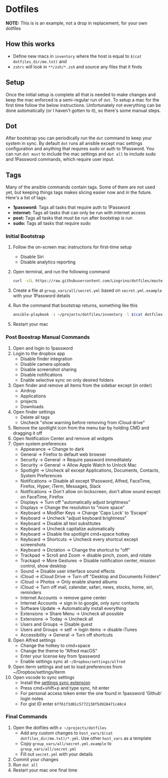 # Dotfiles

**NOTE:** This is is an example, not a drop in replacement, for your own dotfiles

## How this works
- Define new macs in `inventory` where the host is equal to `$(cat dotfiles_dir/me.txt)` and
- `zshrc` will look in `**/zsh/*.zsh` and source any files that it finds

## Setup
Once the initial setup is complete all that is needed to make changes and keep the mac
enforced is a semi-regular run of `dot`. To setup a mac for the first time follow the below
instructions. Unfortunately not everything can be done automatically (or I haven't gotten to it),
so there's some manual steps.

## Dot
After bootstrap you can periodically run the `dot` command to keep your system in sync. By default `dot`
runs all ansible except mac settings configuration and anything that requires sudo or auth to 1Password. You
can run `dot most` to include the mac settings and `dot all` to include sudo and 1Password commands, which
require user input.

## Tags
Many of the ansible commands contain tags. Some of them are not used yet, but keeping things tags makes slicing
easier now and in the future. Here's a list of tags:
- **1password:** Tags all tasks that require auth to 1Password
- **internet:** Tags all tasks that can only be run with internet access
- **post:** Tags all tasks that must be run after bootstrap is run
- **sudo:** Tags all tasks that require sudo

### Initial Bootstrap
1. Follow the on-screen mac instructions for first-time setup
    - Disable Siri
    - Disable analytics reporting
1. Open terminal, and run the following command

    ```bash
    curl -sSL https://raw.githubusercontent.com/Lingrino/dotfiles/master/bootstrap.sh | sh
    ```

1. Create a file at `group_vars/all/secret.yml` based on `secret.yml.example` with your 1Password details

1. Run the command that bootstrap returns, something like this

    ```bash
    ansible-playbook -i ~/projects/dotfiles/inventory -l $(cat dotfiles_dir/me.txt) ~/projects/dotfiles/main.yml -K --skip-tags "post"
    ```

1. Restart your mac

### Post Boostrap Manual Commands
1. Open and login to 1password
1. Login to the dropbox app
    - Disable finder integration
    - Disable camera uploads
    - Disable screenshot sharing
    - Disable notifications
    - Enable selective sync on only desired folders
1. Open finder and remove all items from the sidebar except (in order)
    - Airdrop
    - Applications
    - projects
    - Downloads
1. Open finder settings
    - Delete all tags
    - Uncheck "show warning before removing from iCloud drive"
1. Remove the spotlight icon from the menu bar by holding CMD and dragging it off
1. Open Notification Center and remove all widgets
1. Open system preferences
    - Appearance -> Change to dark
    - General -> Firefox to default web browser
    - Security -> General -> Require password immeditately
    - Security -> General -> Allow Apple Watch to Unlock Mac
    - Spotlight -> Uncheck all except Applications, Documents, Contacts, System Preferences
    - Notifications -> Disable all except 1Password, Alfred, FaceTime, Firefox, Hyper, iTerm, Messages, Slack
    - Notifications -> Don't allow on lockscreen, don't allow sound except on FaceTime, Firefox
    - Displays -> Turn off "automatically adjust brightness"
    - Displays -> Change the resolution to "more space"
    - Keyboard -> Modifier Keys -> Change 'Caps Lock' to 'Escape'
    - Keyboard -> Uncheck "adjust keyboard brightness"
    - Keyboard -> Disable all text substitutes
    - Keyboard -> Uncheck capitalize automatically
    - Keyboard -> Disable the spotlight cmd+space hotkey
    - Keyboard -> Shortcuts -> Uncheck every shortcut except screenshots
    - Keyboard -> Dictation -> Change the shortcut to "off"
    - Trackpad -> Scroll and Zoom -> disable pinch, zoom, and rotate
    - Trackapd -> More Gestures -> Disable notification center, mission control, show desktop
    - Sound -> Disable user interface sound effects
    - iCloud -> iCloud Drive -> Turn off "Desktop and Documents Folders"
    - iCloud -> Photos -> Only enable shared albums
    - iCloud -> Turn off mail, calendar, safari, news, stocks, home, siri, reminders
    - Internet Accounts -> remove game center
    - Internet Accounts -> sign in to google, only sync contacts
    - Software Update -> Automatically install everything
    - Extensions -> Share Menu -> Uncheck all possible
    - Extensions -> Today -> Uncheck all
    - Users and Groups -> Disable guest
    - Users and Groups -> self -> login items -> disable iTunes
    - Accessibility -> General -> Turn off shortcuts
1. Open Alfred settings
    - Change the hotkey to cmd+space
    - Change the theme to "Alfred macOS"
    - Enter your license key from 1password
    - Enable settings sync at `~/Dropbox/settings/alfred`
1. Open iterm settings and set to load preferences from ~/Dropbox/settings/iterm
1. Open vscode to sync settings
    - Install the [settings sync extension](https://marketplace.visualstudio.com/items?itemName=Shan.code-settings-sync)
    - Press cmd+shift+p and type sync, hit enter
    - For personal access token enter the one found in 1password 'Github' login notes
    - For gist ID enter `6ff61f3d01c5772138f5d928471c40c4`

### Final Commands
1. Open the dotfiles with `e ~/projects/dotfiles`
    - Add any custom changes to `host_vars/$(cat dotfiles_dir/me.txt)/*.yml`. Use other `host_vars` as a template
    - Copy `group_vars/all/secret.yml.example` to `group_vars/all/secret.yml`
    - Fill out `secret.yml` with your details
1. Commit your changes
1. Run `dot all`
1. Restart your mac one final time
